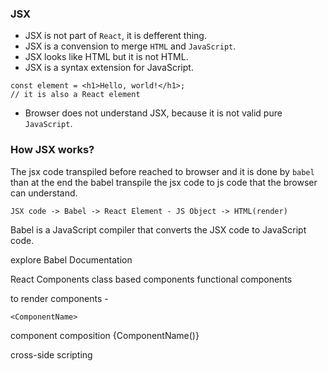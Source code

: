 ### JSX
- JSX is not part of `React`, it is defferent thing.
- JSX is a convension to merge `HTML` and `JavaScript`.
- JSX looks like HTML but it is not HTML.
- JSX is a syntax extension for JavaScript.
```JSX
const element = <h1>Hello, world!</h1>;
// it is also a React element
```
- Browser does not understand JSX, because it is not valid pure `JavaScript`.


### How JSX works?
The jsx code transpiled before reached to browser and it is done by `babel` than at the end the babel transpile the jsx code to js code that the browser can understand.
```plaintext
JSX code -> Babel -> React Element - JS Object -> HTML(render)
```

Babel is a JavaScript compiler that converts the JSX code to JavaScript code.



explore Babel Documentation

React Components
class based components 
functional components

to render components - 
```JSX
<ComponentName>
```

component composition
{ComponentName()}

cross-side scripting